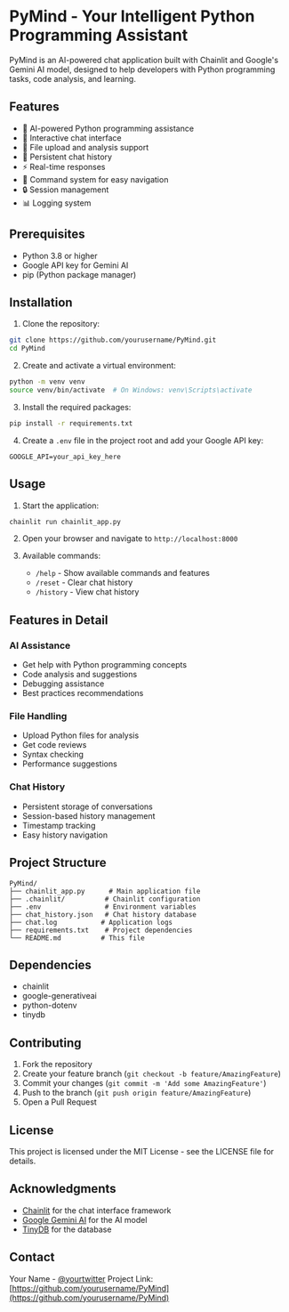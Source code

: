 # PyMind - Your Intelligent Python Programming Assistant

PyMind is an AI-powered chat application built with Chainlit and Google's Gemini AI model, designed to help developers with Python programming tasks, code analysis, and learning.

## Features

- 🤖 AI-powered Python programming assistance
- 💬 Interactive chat interface
- 📁 File upload and analysis support
- 📝 Persistent chat history
- ⚡ Real-time responses
- 🎯 Command system for easy navigation
- 🔒 Session management
- 📊 Logging system

## Prerequisites

- Python 3.8 or higher
- Google API key for Gemini AI
- pip (Python package manager)

## Installation

1. Clone the repository:
```bash
git clone https://github.com/yourusername/PyMind.git
cd PyMind
```

2. Create and activate a virtual environment:
```bash
python -m venv venv
source venv/bin/activate  # On Windows: venv\Scripts\activate
```

3. Install the required packages:
```bash
pip install -r requirements.txt
```

4. Create a `.env` file in the project root and add your Google API key:
```
GOOGLE_API=your_api_key_here
```

## Usage

1. Start the application:
```bash
chainlit run chainlit_app.py
```

2. Open your browser and navigate to `http://localhost:8000`

3. Available commands:
   - `/help` - Show available commands and features
   - `/reset` - Clear chat history
   - `/history` - View chat history

## Features in Detail

### AI Assistance
- Get help with Python programming concepts
- Code analysis and suggestions
- Debugging assistance
- Best practices recommendations

### File Handling
- Upload Python files for analysis
- Get code reviews
- Syntax checking
- Performance suggestions

### Chat History
- Persistent storage of conversations
- Session-based history management
- Timestamp tracking
- Easy history navigation

## Project Structure

```
PyMind/
├── chainlit_app.py      # Main application file
├── .chainlit/          # Chainlit configuration
├── .env                # Environment variables
├── chat_history.json   # Chat history database
├── chat.log           # Application logs
├── requirements.txt    # Project dependencies
└── README.md          # This file
```

## Dependencies

- chainlit
- google-generativeai
- python-dotenv
- tinydb

## Contributing

1. Fork the repository
2. Create your feature branch (`git checkout -b feature/AmazingFeature`)
3. Commit your changes (`git commit -m 'Add some AmazingFeature'`)
4. Push to the branch (`git push origin feature/AmazingFeature`)
5. Open a Pull Request

## License

This project is licensed under the MIT License - see the LICENSE file for details.

## Acknowledgments

- [Chainlit](https://github.com/Chainlit/chainlit) for the chat interface framework
- [Google Gemini AI](https://ai.google.dev/) for the AI model
- [TinyDB](https://tinydb.readthedocs.io/) for the database

## Contact

Your Name - [@yourtwitter](https://twitter.com/yourtwitter)
Project Link: [https://github.com/yourusername/PyMind](https://github.com/yourusername/PyMind)